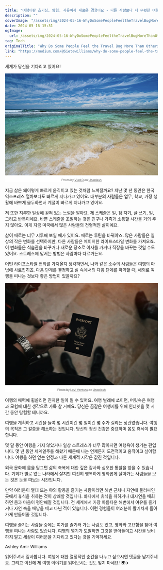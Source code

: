 ```yaml
---
title: "여행이란 호기심, 탐험, 자유이자 새로운 경험이요 - 다른 사람보다 더 뚜렷한 여행 열정은 왜 그럴까요"
description: ""
coverImage: "/assets/img/2024-05-16-WhyDoSomePeopleFeeltheTravelBugMoreThanOthers_0.png"
date: 2024-05-16 15:31
ogImage: 
  url: /assets/img/2024-05-16-WhyDoSomePeopleFeeltheTravelBugMoreThanOthers_0.png
tag: Tech
originalTitle: "Why Do Some People Feel the Travel Bug More Than Others?"
link: "https://medium.com/@Sietewilliams/why-do-some-people-feel-the-travel-bug-more-than-others-28deeeaed576"
---
```



세계가 당신을 기다리고 있어요!

![image](/assets/img/2024-05-16-WhyDoSomePeopleFeeltheTravelBugMoreThanOthers_0.png)

지금 삶은 왜이렇게 빠르게 움직이고 있는 것처럼 느껴질까요? 지난 몇 년 동안은 한국 익스프레스 열차보다도 빠르게 지나가고 있어요. 대부분의 사람들은 업무, 학교, 가정 생활에 바쁘게 몰두하면서 계절이 빠르게 지나가고 있어요.

저 또한 지루한 일상에 갇혀 있는 느낌을 알아요. 제 스케줄은 일, 잠 자기, 글 쓰기, 일, 그리고 반복이에요. 바쁜 스케줄을 조절하는 것은 친구나 가족과 소통할 시간을 거의 주지 않아요. 이게 지금 미국에서 많은 사람들의 전형적인 삶이에요.

<div class="content-ad"></div>

삶이 때로는 너무 지루해 보일 때가 있어요. 때로는 루틴을 바꿔야죠. 많은 사람들은 일상의 작은 변화를 선택하지만, 다른 사람들은 메이저한 라이프스타일 변화를 가져오죠. 이 변화들은 식습관을 바꾸거나 새로운 장소로 이사를 가거나 직장을 바꾸는 것일 수도 있어요. 스트레스에 맞서는 방법은 사람마다 다르거든요.

어떤 라이프스타일 변화를 가져올지 생각하면서, 나와 같은 소수의 사람들은 여행의 마법에 사로잡히죠. 다음 단계를 결정하고 삶 속에서의 다음 단계를 파악할 때, 해외로 여행을 떠나는 것보다 좋은 방법이 있을까요?

![image](/assets/img/2024-05-16-WhyDoSomePeopleFeeltheTravelBugMoreThanOthers_1.png)

여행의 매력에 휩쓸리면 진지한 일이 될 수 있어요. 여행 벌레에 쏘이면, 머릿속은 여행과 모험에 대한 생각으로 가득 찰 거예요. 당신은 꿈같은 여행지를 위해 인터넷을 몇 시간 동안 탐험할 테니까요.

<div class="content-ad"></div>

여행을 계획하고 시간을 들여 몇 시간이건 몇 일이건 몇 주가 걸리든 상관없습니다. 여행의 목적은 그 갈증을 해소하는 것입니다. 당신의 정신 건강은 중요하며 몸도 휴식이 필요합니다.

몇 달 동안 여행을 가지 않았거나 일상 스트레스가 너무 많아지면 여행욕이 생기는 편입니다. 몇 년 동안 세계일주를 해왔기 때문에 나는 언제든지 도전적이고 움직이고 싶어합니다. 여행을 하면 얻는 안정과 다른 세계적 시각은 값진 것입니다.

외국 문화에 몸을 담그면 삶의 축복에 대한 깊은 감사와 심오한 통찰을 얻을 수 있습니다. 기회가 별로 없는 나라에서 살지만 여전히 행복하게 평화롭게 살아가는 사람들을 보는 것은 눈을 떠보는 시간입니다.

<div class="content-ad"></div>

만약 여러분이 열대 또는 야외 활동을 즐기는 사람이라면 해변 근처나 자연에 둘러싸인 곳에서 휴식을 취하는 것이 상쾌할 것입니다. 바다에서 휴식을 취하거나 대자연을 배회하면 몸과 마음이 평안해질 것입니다. 전 세계에서 가장 아름다운 해변에서 여유를 즐기거나 자연 속을 배낭을 메고 다닌 적이 있습니다. 이런 경험들이 여러분이 활기차게 돌아가게 만들어줄 것입니다.

여행을 즐기는 사람들 중에는 여가를 즐기러 가는 사람도 있고, 평화와 고요함을 찾아 여행을 떠나는 사람도 있습니다. 여행의 열기가 도발하면 그것을 받아들이고 시간을 낭비하지 말고 세상이 여러분을 기다리고 있다는 것을 기억하세요.

Ashley
Amir Williams

<div class="content-ad"></div>

읽어주셔서 감사합니다. 여행에 대한 열정적인 순간을 나누고 싶으시면 댓글을 남겨주세요. 그리고 이전에 제 여행 이야기를 읽어보시는 것도 잊지 마세요! 🌍✈️